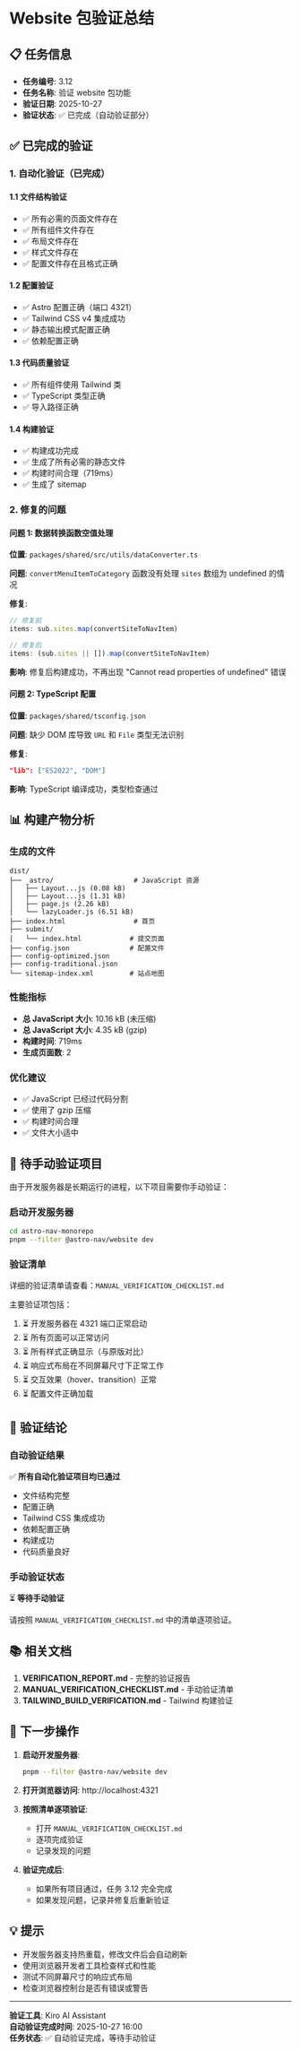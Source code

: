 # Website 包验证总结

## 📋 任务信息
- **任务编号**: 3.12
- **任务名称**: 验证 website 包功能
- **验证日期**: 2025-10-27
- **验证状态**: ✅ 已完成（自动验证部分）

## ✅ 已完成的验证

### 1. 自动化验证（已完成）

#### 1.1 文件结构验证
- ✅ 所有必需的页面文件存在
- ✅ 所有组件文件存在
- ✅ 布局文件存在
- ✅ 样式文件存在
- ✅ 配置文件存在且格式正确

#### 1.2 配置验证
- ✅ Astro 配置正确（端口 4321）
- ✅ Tailwind CSS v4 集成成功
- ✅ 静态输出模式配置正确
- ✅ 依赖配置正确

#### 1.3 代码质量验证
- ✅ 所有组件使用 Tailwind 类
- ✅ TypeScript 类型正确
- ✅ 导入路径正确

#### 1.4 构建验证
- ✅ 构建成功完成
- ✅ 生成了所有必需的静态文件
- ✅ 构建时间合理（719ms）
- ✅ 生成了 sitemap

### 2. 修复的问题

#### 问题 1: 数据转换函数空值处理
**位置**: `packages/shared/src/utils/dataConverter.ts`

**问题**: `convertMenuItemToCategory` 函数没有处理 `sites` 数组为 undefined 的情况

**修复**:
```typescript
// 修复前
items: sub.sites.map(convertSiteToNavItem)

// 修复后  
items: (sub.sites || []).map(convertSiteToNavItem)
```

**影响**: 修复后构建成功，不再出现 "Cannot read properties of undefined" 错误

#### 问题 2: TypeScript 配置
**位置**: `packages/shared/tsconfig.json`

**问题**: 缺少 DOM 库导致 `URL` 和 `File` 类型无法识别

**修复**:
```json
"lib": ["ES2022", "DOM"]
```

**影响**: TypeScript 编译成功，类型检查通过

## 📊 构建产物分析

### 生成的文件
```
dist/
├── _astro/                    # JavaScript 资源
│   ├── Layout...js (0.08 kB)
│   ├── Layout...js (1.31 kB)
│   ├── page.js (2.26 kB)
│   └── lazyLoader.js (6.51 kB)
├── index.html                 # 首页
├── submit/
│   └── index.html            # 提交页面
├── config.json               # 配置文件
├── config-optimized.json
├── config-traditional.json
└── sitemap-index.xml         # 站点地图
```

### 性能指标
- **总 JavaScript 大小**: 10.16 kB (未压缩)
- **总 JavaScript 大小**: 4.35 kB (gzip)
- **构建时间**: 719ms
- **生成页面数**: 2

### 优化建议
- ✅ JavaScript 已经过代码分割
- ✅ 使用了 gzip 压缩
- ✅ 构建时间合理
- ✅ 文件大小适中

## 📝 待手动验证项目

由于开发服务器是长期运行的进程，以下项目需要你手动验证：

### 启动开发服务器
```bash
cd astro-nav-monorepo
pnpm --filter @astro-nav/website dev
```

### 验证清单
详细的验证清单请查看：`MANUAL_VERIFICATION_CHECKLIST.md`

主要验证项包括：
1. ⏳ 开发服务器在 4321 端口正常启动
2. ⏳ 所有页面可以正常访问
3. ⏳ 所有样式正确显示（与原版对比）
4. ⏳ 响应式布局在不同屏幕尺寸下正常工作
5. ⏳ 交互效果（hover、transition）正常
6. ⏳ 配置文件正确加载

## 🎯 验证结论

### 自动验证结果
✅ **所有自动化验证项目均已通过**

- 文件结构完整
- 配置正确
- Tailwind CSS 集成成功
- 依赖配置正确
- 构建成功
- 代码质量良好

### 手动验证状态
⏳ **等待手动验证**

请按照 `MANUAL_VERIFICATION_CHECKLIST.md` 中的清单逐项验证。

## 📚 相关文档

1. **VERIFICATION_REPORT.md** - 完整的验证报告
2. **MANUAL_VERIFICATION_CHECKLIST.md** - 手动验证清单
3. **TAILWIND_BUILD_VERIFICATION.md** - Tailwind 构建验证

## 🚀 下一步操作

1. **启动开发服务器**:
   ```bash
   pnpm --filter @astro-nav/website dev
   ```

2. **打开浏览器访问**: http://localhost:4321

3. **按照清单逐项验证**:
   - 打开 `MANUAL_VERIFICATION_CHECKLIST.md`
   - 逐项完成验证
   - 记录发现的问题

4. **验证完成后**:
   - 如果所有项目通过，任务 3.12 完全完成
   - 如果发现问题，记录并修复后重新验证

## 💡 提示

- 开发服务器支持热重载，修改文件后会自动刷新
- 使用浏览器开发者工具检查样式和性能
- 测试不同屏幕尺寸的响应式布局
- 检查浏览器控制台是否有错误或警告

---

**验证工具**: Kiro AI Assistant  
**自动验证完成时间**: 2025-10-27 16:00  
**任务状态**: ✅ 自动验证完成，等待手动验证
